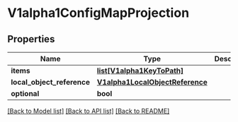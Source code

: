 # V1alpha1ConfigMapProjection

## Properties
Name | Type | Description | Notes
------------ | ------------- | ------------- | -------------
**items** | [**list[V1alpha1KeyToPath]**](V1alpha1KeyToPath.md) |  | [optional] 
**local_object_reference** | [**V1alpha1LocalObjectReference**](V1alpha1LocalObjectReference.md) |  | [optional] 
**optional** | **bool** |  | [optional] 

[[Back to Model list]](../README.md#documentation-for-models) [[Back to API list]](../README.md#documentation-for-api-endpoints) [[Back to README]](../README.md)


